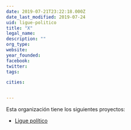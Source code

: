 ```yaml
---
date: 2019-07-21T23:22:18.000Z
date_last_modified: 2019-07-24
uid: ligue-politico
title: "X"
legal_name: 
description: ""
org_type: 
website: 
year_founded: 
facebook: 
twitter: 
tags:

cities: 


---
```


Esta organización tiene los siguientes proyectos:

- [Ligue político](/proyectos/ligue-politico)
